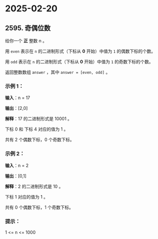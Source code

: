 # 2025-02-20

## 2595. 奇偶位数

给你一个 **正** 整数 n 。

用 `even` 表示在 `n` 的二进制形式（下标从 **0** 开始）中值为 `1` 的偶数下标的个数。

用 `odd` 表示在 `n` 的二进制形式（下标从 **0** 开始）中值为 `1` 的奇数下标的个数。

返回整数数组 `answer` ，其中 `answer = [even, odd]` 。



### 示例 1：

**输入**：n = 17

**输出**：[2,0]

**解释**：17 的二进制形式是 10001 。

下标 0 和 下标 4 对应的值为 1 。

共有 2 个偶数下标，0 个奇数下标。

### 示例 2：

**输入**：n = 2

**输出**：[0,1]

**解释**：2 的二进制形式是 10 。

下标 1 对应的值为 1 。

共有 0 个偶数下标，1 个奇数下标。


### 提示：

1 <= n <= 1000
